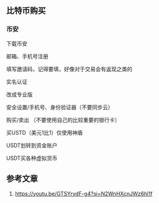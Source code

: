 ## 比特币购买

### 币安

下载币安

邮箱、手机号注册

填写邀请码，记得要填，好像对于交易会有返现之类的

实名认证

改成专业版

安全设置/手机号、身份验证器（不要同步云）



购买/卖出 （不要使用自己的比较重要的银行卡）

买USTD（美元1比1）仅使用神盾 

USDT划转到资金账户

USDT买各种虚拟货币 



## 参考文章

1. https://youtu.be/GTSYrydF-g4?si=N2WnHXcnJWz6hl1f

